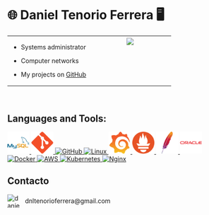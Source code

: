 # :globe_with_meridians: Daniel Tenorio Ferrera :desktop_computer:

<table><tr><td valign="top" width="50%">

- Systems administrator

- Computer networks

- My projects on [GitHub](https://github.com/DanielTenorioF/)


</td><td valign="top" width="50%">
<div align="center">
<img src="https://imarticus.org/blog/wp-content/uploads/2021/12/djbwgfw.gif" align="center" style="width: 100%" />
</div>

</td></tr></table>  
<br/>

## Languages and Tools:

<p align="left"> 
<a href="https://www.mysql.com/" target="_blank"> <img src="https://github.com/devicons/devicon/blob/master/icons/mysql/mysql-original-wordmark.svg" alt="MySQL" width="50" height="50"/>
<a href="https://git-scm.com/" target="_blank"> <img src="https://github.com/devicons/devicon/blob/master/icons/git/git-original.svg" alt="Git" width="50" height="50"/>
<a href="https://github.com/DanielTenorioF" target="_blank"> <img src="https://cdn-icons-png.flaticon.com/256/25/25231.png" alt="GitHub" width="50" height="50"/>
<a href="https://www.linux.org/" target="_blank"> <img src="https://www3.gobiernodecanarias.org/medusa/ecoblog/jlorsal/files/2013/10/Linux-icon.png" alt="Linux" width="50" height="50"/>
<a href="https://grafana.com/" target="_blank"> <img src="https://github.com/devicons/devicon/blob/master/icons/grafana/grafana-original.svg" alt="Grafana" width="50" height="50"/>
<a href="https://prometheus.io/" target="_blank"> <img src="https://github.com/devicons/devicon/blob/master/icons/prometheus/prometheus-original.svg" alt="Prometheus" width="50" height="50"/>
<a href="https://httpd.apache.org/" target="_blank"> <img src="https://github.com/devicons/devicon/blob/master/icons/apache/apache-original.svg" alt="Apache" width="50" height="50"/>
<a href="https://www.oracle.com/" target="_blank"> <img src="https://github.com/devicons/devicon/blob/master/icons/oracle/oracle-original.svg" alt="Oracle" width="50" height="50"/>
<a href="https://www.docker.com/" target="_blank"> <img src="https://2.bp.blogspot.com/-uL7xdajcC8I/XFL3cNJ6PTI/AAAAAAAAKLM/DLpmLx1W_CUXZST_7CIHWC8uNqt2enVNwCLcBGAs/s1600/docker.png" alt="Docker" width="50" height="50"/>
<a href="https://aws.amazon.com/es/" target="_blank"> <img src="https://pcr.cloud-mercato.com/static/img/logo/aws.png" alt="AWS" width="50" height="50"/>
<a href="https://kubernetes.io/" target="_blank"> <img src="https://avatars.githubusercontent.com/u/49082977?s=280&v=4" alt="Kubernetes" width="50" height="50"/>
<a href="https://www.nginx.com/" target="_blank"> <img src="https://ugeek.github.io/blog/images-blog/nginx.png" alt="Nginx" width="50" height="50"/>
</a>
</p>

## Contacto
<a href="mailto:dnltenorioferrera@gmail.com" target="_blank" style="display: flex; align-items: center; text-decoration: none; margin-bottom: 10px;">
  <img src="https://cdn-icons-png.flaticon.com/512/281/281769.png" alt="daniel tenorio ferrera" height="30" width="30" style="margin-right: 10px;" />
  <span style="vertical-align: middle;">dnltenorioferrera@gmail.com</span>
</a>
